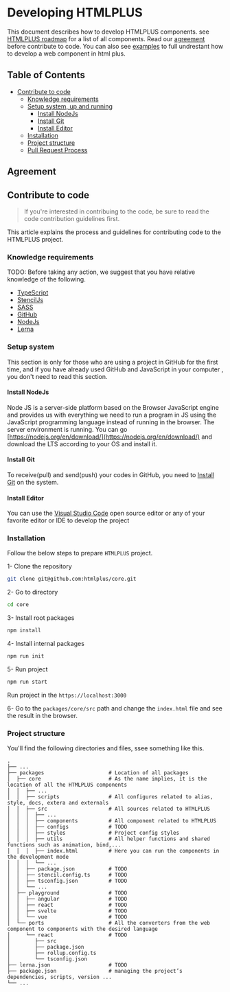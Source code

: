 # Developing HTMLPLUS
This document describes how to develop HTMLPLUS components. see [HTMLPLUS roadmap](../roadmap.md) for a list of all components. Read our [agreement](./agreement.md) before contribute to code. You can also see [examples](./examples.md) to full undrestant how to develop a web component in html plus.

## Table of Contents
  - [Contribute to code](#contribute-to-code)
    - [Knowledge requirements](#knowledge-requirements)
    - [Setup system, up and running](#setup-system)
      - [Install NodeJs](#install-nodejs)
      - [Install Git](#install-git)
      - [Install Editor](#install-editor)
    - [Installation](#installation)
    - [Project structure](#project-structure)
    - [Pull Request Process](#pull-request-process)

## Agreement
## Contribute to code
> If you're interested in contribuing to the code, be sure to read the code contribution guidelines first.


This article explains the process and guidelines for contributing code to the HTMLPLUS project.

### Knowledge requirements
TODO: Before taking any action, we suggest that you have relative knowledge of the following.
- [TypeScript](https://www.typescriptlang.org)
- [StencilJs](https://stenciljs.com)
- [SASS](https://sass-lang.com)
- [GitHub](https://github.com)
- [NodeJs](https://nodejs.org)
- [Lerna](https://lerna.js.org)

### Setup system
This section is only for those who are using a project in GitHub for the first time, and if you have already used GitHub and JavaScript in your computer , you don't need to read this section.

#### Install NodeJs
Node JS is a server-side platform based on the Browser JavaScript engine and provides us with everything we need to run a program in JS using the JavaScript programming language instead of running in the browser. The server environment is running.
You can go [https://nodejs.org/en/download/](https://nodejs.org/en/download/) and download the LTS according to your OS and install it.

#### Install Git
To receive(pull) and send(push) your codes in GitHub, you need to [Install Git](https://git-scm.com/download/win) on the system.

#### Install Editor
You can use the [Visual Studio Code](https://code.visualstudio.com/download) open source editor or any of your favorite editor or IDE to develop the project

### Installation
Follow the below steps to prepare `HTMLPLUS` project.

1- Clone the repository
```sh
git clone git@github.com:htmlplus/core.git
```

2- Go to directory
```sh
cd core
```

3- Install root packages
```sh
npm install
```

4- Install internal packages
```sh
npm run init
```

5- Run project
```sh
npm run start
```
Run project in the `https://localhost:3000`

6- Go to the `packages/core/src` path and change the `index.html` file and see the result in the browser.

### Project structure
You'll find the following directories and files, ssee something like this.

    .
    ├── ...
    ├── packages                     # Location of all packages
    │  ├── core                      # As the name implies, it is the location of all the HTMLPLUS components
    │  │  ├── ...
    │  │  ├── scripts                # All configures related to alias, style, docs, extera and externals
    │  │  ├── src                    # All sources related to HTMLPLUS
    │  │  │  ├── ...
    │  │  │  ├── components          # All component related to HTMLPLUS
    │  │  │  ├── configs             # TODO
    │  │  │  ├── styles              # Project config styles
    │  │  │  ├── utils               # All helper functions and shared functions such as animation, bind,...
    │  │  │  ├── index.html          # Here you can run the components in the development mode
    │  │  │  └── ...
    │  │  ├── package.json           # TODO
    │  │  ├── stencil.config.ts      # TODO
    │  │  ├── tsconfig.json          # TODO
    │  │  └── ...
    │  ├── playground                # TODO
    │  │  ├── angular                # TODO
    │  │  ├── react                  # TODO
    │  │  ├── svelte                 # TODO
    │  │  └── vue                    # TODO
    │  └── ports                     # All the converters from the web component to components with the desired language
    │     └── react                  # TODO
    │        ├── src
    │        ├── package.json
    │        ├── rollup.config.ts
    │        └── tsconfig.json
    ├── lerna.json                   # TODO
    ├── package.json                 # managing the project’s dependencies, scripts, version ...
    └── ...
